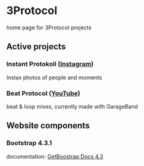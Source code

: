# 3Protocol

home page for 3Protocol projects

## Active projects

### Instant Protokoll ([Instagram](https://www.instagram.com/instant_protokoll/))

Instax photos of people and moments

### Beat Protocol ([YouTube](https://www.youtube.com/channel/UCmB6-3NeSmfDisRS9fBSVzA))

beat & loop mixes, currently made with GarageBand

## Website components

### Bootstrap 4.3.1

documentation: [GetBoostrap Docs 4.3](https://getbootstrap.com/docs/4.3)


